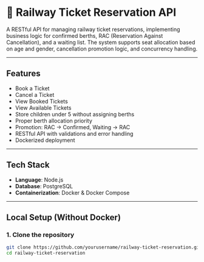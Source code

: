 # 🚆 Railway Ticket Reservation API

A RESTful API for managing railway ticket reservations, implementing business logic for confirmed berths, RAC (Reservation Against Cancellation), and a waiting list. The system supports seat allocation based on age and gender, cancellation promotion logic, and concurrency handling.

---

## Features

- Book a Ticket
- Cancel a Ticket
- View Booked Tickets
- View Available Tickets
- Store children under 5 without assigning berths
- Proper berth allocation priority
- Promotion: RAC → Confirmed, Waiting → RAC
- RESTful API with validations and error handling
- Dockerized deployment

---

## Tech Stack

- **Language**: Node.js
- **Database**: PostgreSQL
- **Containerization**: Docker & Docker Compose

---

## Local Setup (Without Docker)

### 1. Clone the repository

```bash
git clone https://github.com/yourusername/railway-ticket-reservation.git
cd railway-ticket-reservation
```
